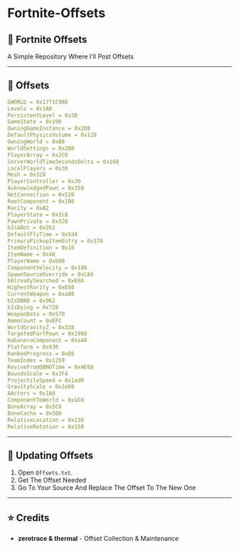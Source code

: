 # Fortnite-Offsets

## 📌 Fortnite Offsets
A Simple Repository Where I'll Post Offsets

---

## 📂 Offsets
```yaml
GWORLD = 0x1771C988
Levels = 0x1A8
PersistentLevel = 0x38
GameState = 0x190
OwningGameInstance = 0x208
DefaultPhysicsVolume = 0x120
OwningWorld = 0xB8
WorldSettings = 0x2B0
PlayerArray = 0x2C0
ServerWorldTimeSecondsDelta = 0x160 
LocalPlayers = 0x38
Mesh = 0x328
PlayerController = 0x30
AcknowledgedPawn = 0x350
NetConnection = 0x520
RootComponent = 0x1B0
Rarity = 0xA2
PlayerState = 0x2c8
PawnPrivate = 0x320
bIsABot = 0x2b2 
DefaultFlyTime = 0x5d4
PrimaryPickupItemEntry = 0x370
ItemDefinition = 0x10
ItemName = 0x40
PlayerName = 0xb08
ComponentVelocity = 0x180
SpawnSourceOverride = 0xCA0
bAlreadySearched = 0xE0A
HighestRarity = 0xE08
CurrentWeapon = 0xa80
bIsDBNO = 0x962
bIsDying = 0x720
WeaponData = 0x570
AmmoCount = 0xEFC
WorldGravityZ = 0x328
TargetedFortPawn = 0x1990
HabaneroComponent = 0xa48
Platform = 0x430
RankedProgress = 0xD0
TeamIndex = 0x1259
ReviveFromDBNOTime = 0x4E88
BoundsScale = 0x2F4
ProjectileSpeed = 0x1ad0
GravityScale = 0x1e68
AActors = 0x1A0
ComponentToWorld = 0x1E0
BoneArray = 0x5C8
BoneCache = 0x5B8
RelativeLocation = 0x138
RelativeRotation = 0x150
```

---

## 🔄 Updating Offsets
1. Open `Offsets.txt`.
2. Get The Offset Needed
3. Go To Your Source And Replace The Offset To The New One

---

## ⭐ Credits
- **zerotrace & thermal** - Offset Collection & Maintenance


